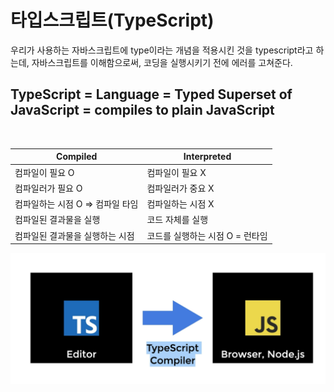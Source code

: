 # 타입스크립트(TypeScript)
우리가 사용하는 자바스크립트에 type이라는 개념을 적용시킨 것을 typescript라고 하는데,
자바스크립트를 이해함으로써, 코딩을 실행시키기 전에 에러를 고쳐준다.

## TypeScript = Language = Typed Superset of JavaScript = compiles to plain JavaScript

<br>

| Compiled | Interpreted |
|--|--|
|컴파일이 필요 O | 컴파일이 필요 X
|컴파일러가 필요 O | 컴파일러가 중요 X
|컴파일하는 시점 O => 컴파일 타임  | 컴파일하는 시점 X 
|컴파일된 결과물을 실행 | 코드 자체를 실행
|컴파일된 결과물을 실행하는 시점 | 코드를 실행하는 시점 O = 런타임

![ex](./img/%EC%8A%A4%ED%81%AC%EB%A6%B0%EC%83%B7%202022-04-19%20%EC%98%A4%ED%9B%84%2011.08.51.png)